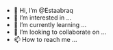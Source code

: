 - 👋 Hi, I’m @Estaabraq
- 👀 I’m interested in ...
- 🌱 I’m currently learning ...
- 💞️ I’m looking to collaborate on ...
- 📫 How to reach me ...

<!---
Estaabraq/Estaabraq is a ✨ special ✨ repository because its `README.md` (this file) appears on your GitHub profile.
You can click the Preview link to take a look at your changes.
--->
